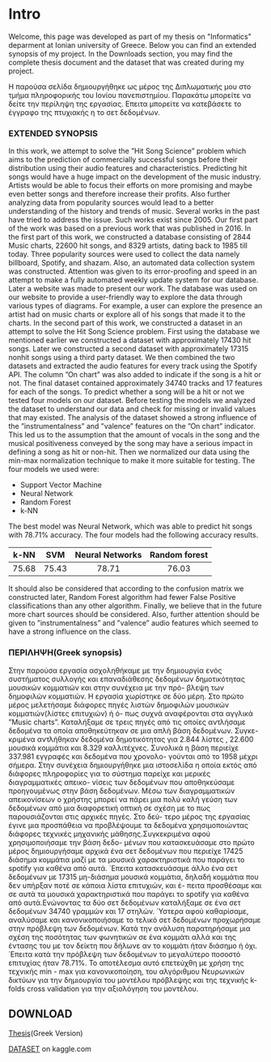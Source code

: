 # Intro
Welcome, this page was developed as part of my thesis on "Informatics" deparment at Ionian university of Greece.
Below you can find an extended synopsis of my project. In the Downloads section, you may find the complete thesis document and the dataset that was created during my project.

Η παρούσα σελίδα δημιουργήθηκε ως μέρος της Διπλωματικής μου στο τμήμα πληροφορικής του Ιονίου πανεπιστημίου.
Παρακάτω μπορείτε να δείτε την περίληψη της εργασίας. Επειτα μπορείτε να κατεβάσετε το έγγραφο της πτυχιακής η το σετ δεδομένων.

### EXTENDED SYNOPSIS
In this work, we attempt to solve the ”Hit Song Science” problem which aims to the prediction
of commercially successful songs before their distribution using their audio features
and characteristics. Predicting hit songs would have a huge impact on the development
of the music industry. Artists would be able to focus their efforts on more promising and
maybe even better songs and therefore increase their profits. Also further analyzing data
from popularity sources would lead to a better understanding of the history and trends of
music. Several works in the past have tried to address the issue. Such works exist since
2005. Our first part of the work was based on a previous work that was published in 2016.
In the first part of this work, we constructed a database consisting of 2844 Music charts,
22600 hit songs, and 8329 artists, dating back to 1985 till today. Three popularity sources
were used to collect the data namely billboard, Spotify, and shazam. Also, an automated
data collection system was constructed. Attention was given to its error-proofing and
speed in an attempt to make a fully automated weekly update system for our database.
Later a website was made to present our work. The database was used on our website to
provide a user-friendly way to explore the data through various types of diagrams. For
example, a user can explore the presence an artist had on music charts or explore all of
his songs that made it to the charts. In the second part of this work, we constructed a
dataset in an attempt to solve the Hit Song Science problem. First using the database
we mentioned earlier we constructed a dataset with approximately 17430 hit songs. Later
we constructed a second dataset with approximately 17315 nonhit songs using a third
party dataset. We then combined the two datasets and extracted the audio features for
every track using the Spotify API. The column ”On chart” was also added to indicate if
the song is a hit or not. The final dataset contained approximately 34740 tracks and 17
features for each of the songs. To predict whether a song will be a hit or not we tested four
models on our dataset. Before testing the models we analyzed the dataset to understand
our data and check for missing or invalid values that may existed. The analysis of the
dataset showed a strong influence of the ”instrumentalness” and ”valence” features on the
”On chart” indicator. This led us to the assumption that the amount of vocals in the song
and the musical positiveness conveyed by the song may have a serious impact in defining
a song as hit or non-hit. Then we normalized our data using the min-max normalization
technique to make it more suitable for testing. The four models we used were:

* Support Vector Machine
* Neural Network
* Random Forest
* k-NN

The best model was Neural Network, which was able to predict hit songs with 78.71%
accuracy. The four models had the following accuracy results.

|  k-NN |  SVM  | Neural Networks | Random forest |
|:-----:|:-----:|:---------------:|:-------------:|
| 75.68 | 75.43 |      78.71      |     76.03     |

It should also be considered that according to the confusion matrix we constructed later,
Random Forest algorithm had fewer False Positive classifications than any other algorithm.
Finally, we believe that in the future more chart sources should be considered.
Also, further attention should be given to ”instrumentalness” and ”valence” audio features
which seemed to have a strong influence on the class.


### ΠΕΡΙΛΗΨΗ(Greek synopsis)

Στην παρούσα εργασία ασχοληθήκαμε με την δημιουργία ενός συστήματος συλλογής και
επαναδιάθεσης δεδομένων δημοτικότητας μουσικών κομματιών και στην συνέχεια με την πρό-
βλεψη των δημοφιλών κομματιών. Η εργασία χωρίστηκε σε δύο μέρη. Στο πρώτο μέρος
μελετήσαμε διάφορες πηγές λιστών δημοφιλών μουσικών κομματιών(λίστες επιτυχιών) ή ό-
πως συχνά αναφέρονται στα αγγλικά ”Music charts”. Καταλήξαμε σε τρεις πηγές από τις
οποίες αντλήσαμε δεδομένα τα οποία αποθηκεύτηκαν σε μια απλή βάση δεδομένων. Συγκε-
κριμένα αντλήθηκαν δεδομένα δημοτικότητας για 2.844 λίστες , 22.600 μουσικά κομμάτια και
8.329 καλλιτέχνες. Συνολικά η βάση περιείχε 337.981 εγγραφές και δεδομένα που χρονολο-
γούνται από το 1958 μέχρι σήμερα. Στην συνέχεια δημιουργήθηκε μια ιστοσελίδα η οποία
εκτός από διάφορες πληροφορίες για το σύστημα παρείχε και μερικές διαγραμματικές απεικο-
νίσεις των δεδομένων που αποθηκεύσαμε προηγουμένως στην βάση δεδομένων. Μέσω των
διαγραμματικών απεικονίσεων ο χρήστης μπορεί να πάρει μια πολύ καλή γεύση των δεδομένων
από μια διαφορετική οπτική σε σχέση με το πως παρουσιάζονται στις αρχικές πηγές. Στο δεύ-
τερο μέρος της εργασίας έγινε μια προσπάθεια να προβλέψουμε τα δεδομένα χρησιμοποιώντας
διάφορες τεχνικές μηχανικής μάθησης.Συγκεκριμένα αφού χρησιμοποιήσαμε την βάση δεδο-
μένων που κατασκευάσαμε στο πρώτο μέρος δημιουργήσαμε αρχικά ένα σετ δεδομένων που
περιείχε 17425 διάσημα κομμάτια μαζί με τα μουσικά χαρακτηριστικά που παράγει το spotify
για καθένα από αυτά. ΄Επειτα κατασκευάσαμε άλλο ένα σετ δεδομένων με 17315 μη-διάσημα
μουσικά κομμάτια, δηλαδή κομμάτια που δεν υπήρξαν ποτέ σε κάποια λίστα επιτυχιών, και έ-
πειτα προσθέσαμε και σε αυτά τα μουσικά χαρακτηριστικά που παράγει το spotify για καθένα
από αυτά.Ενώνοντας τα δύο σετ δεδομένων καταλήξαμε σε ένα σετ δεδομένων 34740 γραμμών
και 17 στηλών. ΄Υστερα αφού καθαρίσαμε, αναλύσαμε και κανονικοποιήσαμε το τελικό σετ
δεδομένων προχωρήσαμε στην πρόβλεψη των δεδομένων. Κατά την ανάλυση παρατηρήσαμε
μια σχέση της ποσότητας των φωνητικών σε ένα κομμάτι αλλά και της έντασης του με τον
δείκτη που δήλωνε αν το κομμάτι ήταν διάσημο ή όχι. ΄Επειτα κατά την πρόβλεψη των δεδομένων 
το μεγαλύτερο ποσοστό επιτυχίας ήταν 78.71%. Το αποτέλεσμα αυτό επετεύχθη με
χρήση της τεχνικής min - max για κανονικοποίηση, του αλγόριθμου Νευρωνικών δικτύων
για την δημιουργία του μοντέλου πρόβλεψης και της τεχνικής k-folds cross validation για την
αξιολόγηση του μοντέλου.

## DOWNLOAD

[Thesis](kaggle.com "Thesis")(Greek Version)

[DATASET](https://drive.google.com/file/d/1KvhkEQpyKf6sSu9xrEbjGlk5NSENUdIG/view?usp=sharing "DATASET") on kaggle.com
